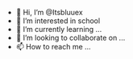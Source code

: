- 👋 Hi, I’m @Itsbluuex
- 👀 I’m interested in school
- 🌱 I’m currently learning ...
- 💞️ I’m looking to collaborate on ...
- 📫 How to reach me ...

<!---
Itsbluuex/Itsbluuex is a ✨ special ✨ repository because its `README.md` (this file) appears on your GitHub profile.
You can click the Preview link to take a look at your changes.
--->
